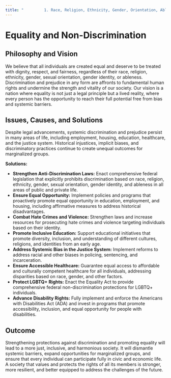 ```yaml
---
title: "         1. Race, Religion, Ethnicity, Gender, Orientation, Ableness"
---
```


# Equality and Non-Discrimination

## Philosophy and Vision
We believe that all individuals are created equal and deserve to be treated with dignity, respect, and fairness, regardless of their race, religion, ethnicity, gender, sexual orientation, gender identity, or ableness. Discrimination and prejudice in any form are affronts to fundamental human rights and undermine the strength and vitality of our society. Our vision is a nation where equality is not just a legal principle but a lived reality, where every person has the opportunity to reach their full potential free from bias and systemic barriers.

## Issues, Causes, and Solutions
Despite legal advancements, systemic discrimination and prejudice persist in many areas of life, including employment, housing, education, healthcare, and the justice system. Historical injustices, implicit biases, and discriminatory practices continue to create unequal outcomes for marginalized groups.

**Solutions:**
- **Strengthen Anti-Discrimination Laws:** Enact comprehensive federal legislation that explicitly prohibits discrimination based on race, religion, ethnicity, gender, sexual orientation, gender identity, and ableness in all areas of public and private life.
- **Ensure Equal Opportunity:** Implement policies and programs that proactively promote equal opportunity in education, employment, and housing, including affirmative measures to address historical disadvantages.
- **Combat Hate Crimes and Violence:** Strengthen laws and increase resources for prosecuting hate crimes and violence targeting individuals based on their identity.
- **Promote Inclusive Education:** Support educational initiatives that promote diversity, inclusion, and understanding of different cultures, religions, and identities from an early age.
- **Address Systemic Bias in the Justice System:** Implement reforms to address racial and other biases in policing, sentencing, and incarceration.
- **Ensure Accessible Healthcare:** Guarantee equal access to affordable and culturally competent healthcare for all individuals, addressing disparities based on race, gender, and other factors.
- **Protect LGBTQ+ Rights:** Enact the Equality Act to provide comprehensive federal non-discrimination protections for LGBTQ+ individuals.
- **Advance Disability Rights:** Fully implement and enforce the Americans with Disabilities Act (ADA) and invest in programs that promote accessibility, inclusion, and equal opportunity for people with disabilities.

## Outcome
Strengthening protections against discrimination and promoting equality will lead to a more just, inclusive, and harmonious society. It will dismantle systemic barriers, expand opportunities for marginalized groups, and ensure that every individual can participate fully in civic and economic life. A society that values and protects the rights of all its members is stronger, more resilient, and better equipped to address the challenges of the future.
